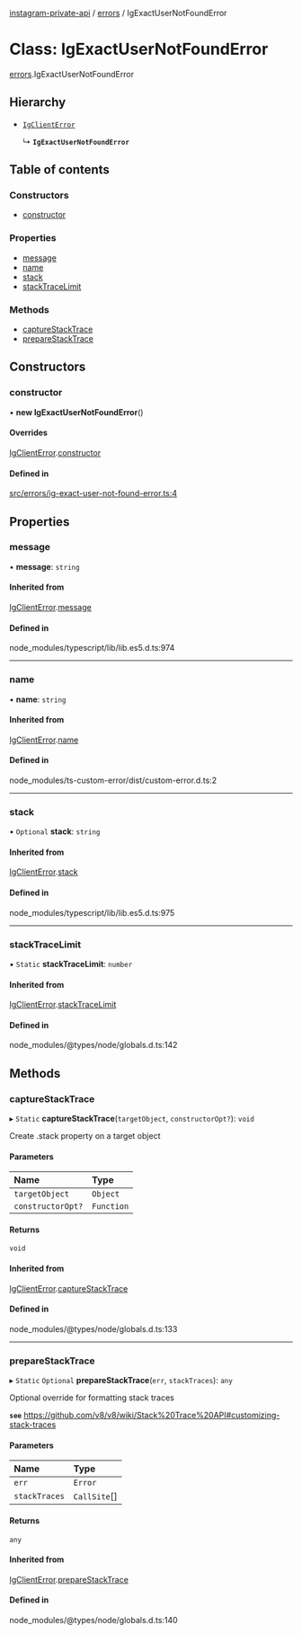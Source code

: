 [instagram-private-api](../../README.md) / [errors](../../modules/errors.md) / IgExactUserNotFoundError

# Class: IgExactUserNotFoundError

[errors](../../modules/errors.md).IgExactUserNotFoundError

## Hierarchy

- [`IgClientError`](IgClientError.md)

  ↳ **`IgExactUserNotFoundError`**

## Table of contents

### Constructors

- [constructor](IgExactUserNotFoundError.md#constructor)

### Properties

- [message](IgExactUserNotFoundError.md#message)
- [name](IgExactUserNotFoundError.md#name)
- [stack](IgExactUserNotFoundError.md#stack)
- [stackTraceLimit](IgExactUserNotFoundError.md#stacktracelimit)

### Methods

- [captureStackTrace](IgExactUserNotFoundError.md#capturestacktrace)
- [prepareStackTrace](IgExactUserNotFoundError.md#preparestacktrace)

## Constructors

### constructor

• **new IgExactUserNotFoundError**()

#### Overrides

[IgClientError](IgClientError.md).[constructor](IgClientError.md#constructor)

#### Defined in

[src/errors/ig-exact-user-not-found-error.ts:4](https://github.com/Nerixyz/instagram-private-api/blob/4971f34/src/errors/ig-exact-user-not-found-error.ts#L4)

## Properties

### message

• **message**: `string`

#### Inherited from

[IgClientError](IgClientError.md).[message](IgClientError.md#message)

#### Defined in

node_modules/typescript/lib/lib.es5.d.ts:974

___

### name

• **name**: `string`

#### Inherited from

[IgClientError](IgClientError.md).[name](IgClientError.md#name)

#### Defined in

node_modules/ts-custom-error/dist/custom-error.d.ts:2

___

### stack

• `Optional` **stack**: `string`

#### Inherited from

[IgClientError](IgClientError.md).[stack](IgClientError.md#stack)

#### Defined in

node_modules/typescript/lib/lib.es5.d.ts:975

___

### stackTraceLimit

▪ `Static` **stackTraceLimit**: `number`

#### Inherited from

[IgClientError](IgClientError.md).[stackTraceLimit](IgClientError.md#stacktracelimit)

#### Defined in

node_modules/@types/node/globals.d.ts:142

## Methods

### captureStackTrace

▸ `Static` **captureStackTrace**(`targetObject`, `constructorOpt?`): `void`

Create .stack property on a target object

#### Parameters

| Name | Type |
| :------ | :------ |
| `targetObject` | `Object` |
| `constructorOpt?` | `Function` |

#### Returns

`void`

#### Inherited from

[IgClientError](IgClientError.md).[captureStackTrace](IgClientError.md#capturestacktrace)

#### Defined in

node_modules/@types/node/globals.d.ts:133

___

### prepareStackTrace

▸ `Static` `Optional` **prepareStackTrace**(`err`, `stackTraces`): `any`

Optional override for formatting stack traces

**`see`** https://github.com/v8/v8/wiki/Stack%20Trace%20API#customizing-stack-traces

#### Parameters

| Name | Type |
| :------ | :------ |
| `err` | `Error` |
| `stackTraces` | `CallSite`[] |

#### Returns

`any`

#### Inherited from

[IgClientError](IgClientError.md).[prepareStackTrace](IgClientError.md#preparestacktrace)

#### Defined in

node_modules/@types/node/globals.d.ts:140
